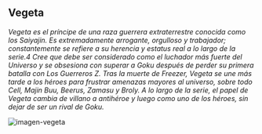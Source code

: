 ## Vegeta

_Vegeta es el príncipe de una raza guerrera extraterrestre conocida como los Saiyajin. Es extremadamente arrogante, orgulloso y trabajador; constantemente se refiere a su herencia y estatus real a lo largo de la serie.4​ Cree que debe ser considerado como el luchador más fuerte del Universo y se obsesiona con superar a Goku después de perder su primera batalla con Los Guerreros Z. Tras la muerte de Freezer, Vegeta se une más tarde a los héroes para frustrar amenazas mayores al universo, sobre todo Cell, Majin Buu, Beerus, Zamasu y 
Broly. A lo largo de la serie, el papel de Vegeta cambia de villano a antihéroe y luego como uno de los héroes, sin dejar de ser un rival de Goku._

![imagen-vegeta](https://es.wikipedia.org/wiki/Vegeta)
